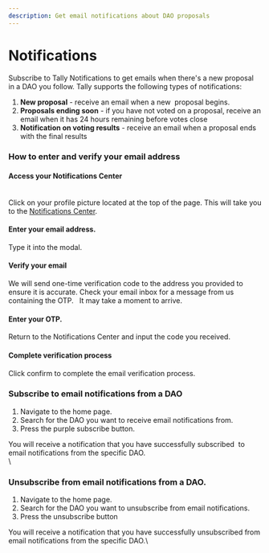 ```yaml
---
description: Get email notifications about DAO proposals
---
```


# Notifications

Subscribe to Tally Notifications to get emails when there's a new proposal in a DAO you follow. Tally supports the following types of notifications: 

1. **New proposal** - receive an email when a new  proposal begins.
2. **Proposals ending soon** - if you have not voted on a proposal, receive an email when it has 24 hours remaining before votes close
3. **Notification on voting results** - receive an email when a proposal ends with the final results



### How to enter and verify your email address

#### Access your Notifications Center

\
Click on your profile picture located at the top of the page. This will take you to the [Notifications Center](https://www.notifications.tally.xyz).

#### Enter your email address.

Type it into the modal.

#### Verify your email

We will send one-time verification code to the address you provided to ensure it is accurate. Check your email inbox for a message from us containing the OTP.   It may take a moment to arrive.

#### Enter your OTP.

Return to the Notifications Center and input the code you received.

#### Complete verification process

Click confirm to complete the email verification process.

### &#x20; Subscribe to email notifications from a DAO

1. Navigate to the home page.
2. Search for the DAO you want to receive email notifications from.
3. Press the purple subscribe button.

You will receive a notification that you have successfully subscribed  to email notifications from the specific DAO.\
\


### Unsubscribe from email notifications from a  DAO.

1. Navigate to the home page.
2. Search for the DAO you want to unsubscribe from email notifications.
3. Press the unsubscribe button

You will receive a notification that you have successfully unsubscribed from email notifications from the specific DAO.\
